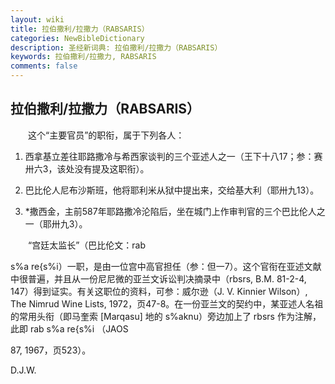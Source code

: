 ```yaml
---
layout: wiki
title: 拉伯撒利/拉撒力（RABSARIS）
categories: NewBibleDictionary
description: 圣经新词典: 拉伯撒利/拉撒力（RABSARIS）
keywords: 拉伯撒利/拉撒力, RABSARIS
comments: false
---
```


## 拉伯撒利/拉撒力（RABSARIS）

　　这个“主要官员”的职衔，属于下列各人：

1. 西拿基立差往耶路撒冷与希西家谈判的三个亚述人之一（王下十八17；参：赛卅六3，该处没有提及这职衔）。

2. 巴比伦人尼布沙斯班，他将耶利米从狱中提出来，交给基大利（耶卅九13）。

3. *撒西金，主前587年耶路撒冷沦陷后，坐在城门上作审判官的三个巴比伦人之一（耶卅九3）。

　　“宫廷太监长”（巴比伦文：rab

s%a re{s%i）一职，是由一位宫中高官担任（参：但一7）。这个官衔在亚述文献中很普遍，并且从一份尼尼微的亚兰文诉讼判决摘录中（rbsrs, B.M. 81-2-4, 147）得到证实。有关这职位的资料，可参：威尔逊（J. V. Kinnier Wilson）, The Nimrud Wine Lists, 1972，页47-8。在一份亚兰文的契约中，某亚述人名祖的常用头衔（即马奎索 [Marqasu] 地的 s%aknu）旁边加上了 rbsrs 作为注解，此即 rab s%a re{s%i （JAOS

87, 1967，页523）。

D.J.W.








